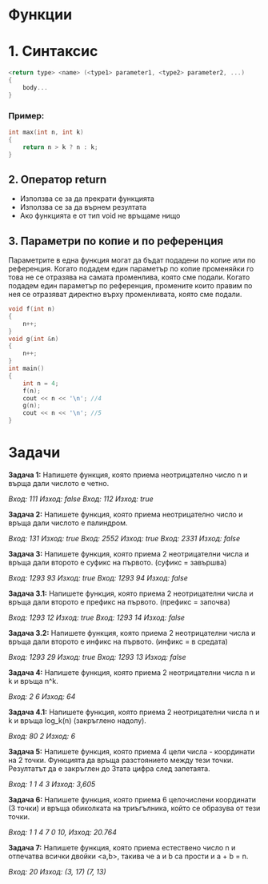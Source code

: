 <h1>Функции</h1>

<h1>1. Синтаксис</h1>

```c++
<return type> <name> (<type1> parameter1, <type2> parameter2, ...)
{
	body...
}
```

<h3>Пример:</h3>

```c++
int max(int n, int k)
{
	return n > k ? n : k;
}
```

<h2>2. Оператор return</h1>

- Използва се за да прекрати функцията
- Използва се за да върнем резултата
- Ако функцията е от тип void не връщаме нищо

<h2>3. Параметри по копие и по референция</h1>

Параметрите в една функция могат да бъдат подадени по копие или по референция. Когато подадем един параметър по копие променяйки го това не се отразява на самата променлива, която сме подали. Когато подадем един параметър по референция, промените които правим по нея се отразяват директно върху променливата, която сме подали. 

```c++
void f(int n)
{
	n++;
}
void g(int &n)
{
	n++;
}
int main()
{
	int n = 4;
	f(n);
	cout << n << '\n'; //4
	g(n);
	cout << n << '\n'; //5
}
```

<h1>Задачи</h1>

**Задача 1:** Напишете функция, която приема неотрицателно число n и върща дали числото е четно.

*Вход: 111 Изход: false*
*Вход: 112 Изход: true*

**Задача 2:** Напишете функция, която приема неотрицателно число и връща дали числото е палиндром.

*Вход: 131 Изход: true*
*Вход: 2552 Изход: true*
*Вход: 2331 Изход: false*

**Задача 3:** Напишете функция, която приема 2 неотрицателни числа и връща дали второто е суфикс на първото. (суфикс = завършва)

*Вход: 1293 93 Изход: true*
*Вход: 1293 94 Изход: false*

**Задача 3.1:** Напишете функция, която приема 2 неотрицателни числа и връща дали второто е префикс на първото. (префикс = започва)

*Вход: 1293 12 Изход: true*
*Вход: 1293 14 Изход: false*

**Задача 3.2:** Напишете функция, която приема 2 неотрицателни числа и връща дали второто е инфикс на първото. (инфикс = в средата)

*Вход: 1293 29 Изход: true*
*Вход: 1293 13 Изход: false*

**Задача 4:** Напишете функция, която приема 2 неотрицателни числа n и k и връща n^k.

*Вход: 2 6 Изход: 64*

**Задача 4.1:** Напишете функция, която приема 2 неотрицателни числа n и k и връща log_k(n) (закръглено надолу).

*Вход: 80 2 Изход: 6*

**Задача 5:** Напишете функция, която приема 4 цели числа - координати на 2 точки. Функцията да връща разстоянието между тези точки. Резултатът да е закръглен до 3тата цифра след запетаята.

*Вход: 1 1 4 3 Изход: 3,605*

**Задача 6:** Напишете функция, която приема 6 целочислени координати (3 точки) и връща обиколката на триъгълника, който се образува от тези точки.

*Вход: 1 1 4 7 0 10, Изход: 20.764*

**Задача 7:** Напишете функция, която приема естествено число n и отпечатва всички двойки <a,b>, такива че a и b са прости и a + b = n.

*Вход: 20*
*Изход:*
*(3, 17)*
*(7, 13)*